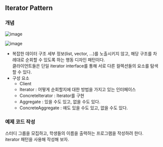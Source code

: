 ## Iterator Pattern

### 개념 

![image](https://user-images.githubusercontent.com/5865308/208037515-fac040e2-1d4a-447f-b0d1-209672e4dbf2.png)

![image](https://user-images.githubusercontent.com/5865308/208392068-19660ded-81a6-4663-88e4-1e259c6224e0.png)

* 복잡한 데이터 구조 세부 정보(list, vector, ...)를 노출시키지 않고, 해당 구조를 차례대로 순회할 수 있도록 하는 행동 디자인 패턴이다.   
클라이언트들은 단일 iterator interface를 통해 서로 다른 컬렉션들의 요소를 탐색할 수 있다. 
* 구성 요소
    * Client
    * Iterator<Interface> : 어떻게 순회할지에 대한 방법을 가지고 있는 인터페이스
    * ConcreteIterator : Iterator를 구현
    * Aggregate<Interface> : 있을 수도 있고, 없을 수도 있다.
    * ConcreteAggregate : 얘도 있을 수도 있고, 없을 수도 있다. 

### 예제 코드 작성

스터디 그룹을 모집하고, 학생들의 이름을 출력하는 프로그램을 작성하려 한다.   
iterator 패턴을 사용해 작성해 보자.   
   
